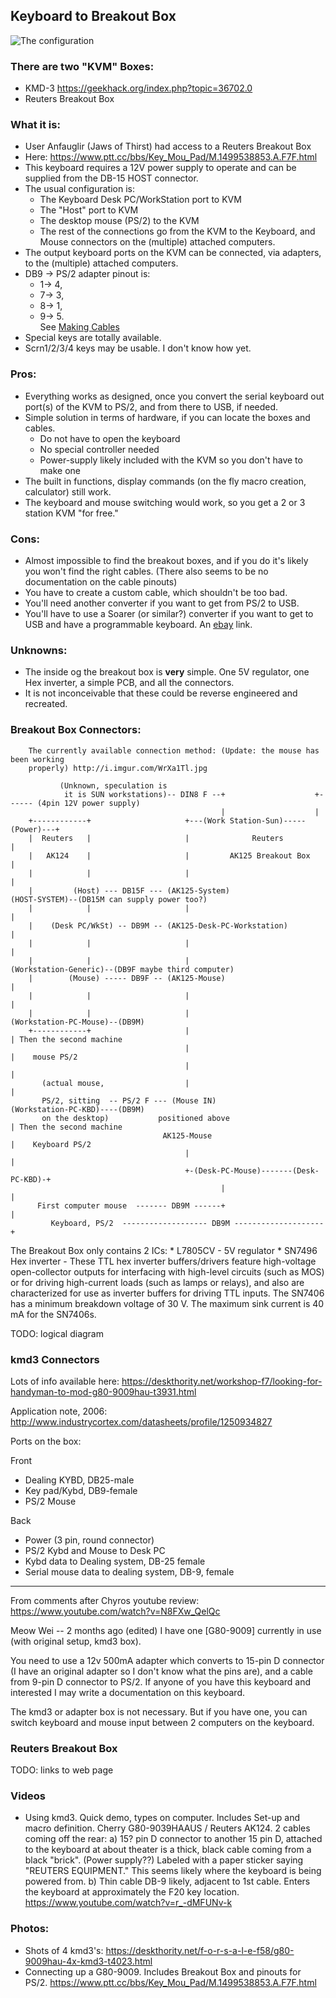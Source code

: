 ## Keyboard to Breakout Box

![The configuration](../master/images/Cherry%20G80-9009%20KVM.png "KVM connect diagram")

### There are two "KVM" Boxes:

* KMD-3		https://geekhack.org/index.php?topic=36702.0
* Reuters Breakout Box

### What it is:

* User Anfauglir (Jaws of Thirst) had access to a Reuters Breakout Box
* Here: https://www.ptt.cc/bbs/Key_Mou_Pad/M.1499538853.A.F7F.html
* This keyboard requires a 12V power supply to operate and can be supplied from
the DB-15 HOST connector.
* The usual configuration is: 
    - The Keyboard Desk PC/WorkStation port to KVM
    - The "Host" port to KVM
    - The desktop mouse (PS/2) to the KVM
    - The rest of the connections go from the KVM to the Keyboard, and
    Mouse connectors on the (multiple) attached computers.
* The output keyboard ports on the KVM can be connected, via adapters, to the
(multiple) attached computers.
* DB9 -> PS/2 adapter pinout is: 
    * 1-> 4,
    * 7-> 3,
    * 8-> 1,
    * 9-> 5.  
    See [Making Cables](../master/making-cables.md "Cable making instructions")
* Special keys are totally available. 
* Scrn1/2/3/4 keys may be usable. I don't know how yet.

### Pros:
* Everything works as designed, once you convert the serial keyboard out port(s)
of the KVM to PS/2, and from there to USB, if needed.
* Simple solution in terms of hardware, if you can locate the boxes and cables. 
    - Do not have to open the keyboard
    - No special controller needed
    - Power-supply likely included with the KVM so you don't have to make one
* The built in functions, display commands (on the fly macro creation,
calculator) still work.
* The keyboard and mouse switching would work, so you get a 2 or 3
station KVM "for free."

### Cons:

* Almost impossible to find the breakout boxes, and if you do it's likely you
won't find the right cables. (There also seems to be no documentation on the
cable pinouts)
* You have to create a custom cable, which shouldn't be too bad.
* You'll need another converter if you want to get from PS/2 to USB. 
* You'll have to use a Soarer (or similar?) converter if you want to get to USB and have a programmable keyboard.
An [ebay](http://www.ebay.com/itm/NEW-PS-2-to-USB-Soarers-Converter-Adapter-Remapping-Macros-NKRO-Support-/282575686221) link.

### Unknowns:

* The inside og the breakout box is **very** simple. One 5V regulator, one 
Hex inverter, a simple PCB, and all the connectors.
* It is not inconceivable that these could be reverse engineered and recreated.

### Breakout Box Connectors:

```
    The currently available connection method: (Update: the mouse has been working
    properly) http://i.imgur.com/WrXa1Tl.jpg 

           (Unknown, speculation is
            it is SUN workstations)-- DIN8 F --+                    +------ (4pin 12V power supply)
                                               |                    |
    +------------+                     +---(Work Station-Sun)-----(Power)---+
    |  Reuters   |                     |              Reuters                |
    |   AK124    |                     |         AK125 Breakout Box          |
    |            |                     |                                     |
    |         (Host) --- DB15F --- (AK125-System)                       (HOST-SYSTEM)--(DB15M can supply power too?)
    |            |                     |                                     |      
    |    (Desk PC/WkSt) -- DB9M -- (AK125-Desk-PC-Workstation)               |
    |            |                     |                                     |
    |            |                     |                           (Workstation-Generic)--(DB9F maybe third computer)
    |        (Mouse) ----- DB9F -- (AK125-Mouse)                             |
    |            |                     |                                     |
    |            |                     |                           (Workstation-PC-Mouse)--(DB9M)
    +------------+                     |                                     | Then the second machine
                                       |                                     |    mouse PS/2
                                       |                                     |
       (actual mouse,                  |                                     |
       PS/2, sitting  -- PS/2 F --- (Mouse IN)                     (Workstation-PC-KBD)----(DB9M)
       on the desktop)           positioned above                            | Then the second machine
                                  AK125-Mouse                                |    Keyboard PS/2
                                       |                                     |
                                       +-(Desk-PC-Mouse)-------(Desk-PC-KBD)-+
                                               |                      |
      First computer mouse  ------- DB9M ------+                      |
         Keyboard, PS/2  ------------------- DB9M --------------------+
```

The Breakout Box only contains 2 ICs:
    * L7805CV - 5V regulator
    * SN7496 Hex inverter - These TTL hex inverter buffers/drivers feature
    high-voltage open-collector outputs for interfacing with high-level circuits
    (such as MOS) or for driving high-current loads (such as lamps or relays), and
    also are characterized for use as inverter buffers for driving TTL inputs. The
    SN7406 has a minimum breakdown voltage of 30 V. The maximum sink current is 
    40 mA for the SN7406s.

    
TODO: logical diagram

### kmd3 Connectors

Lots of info available here:
    https://deskthority.net/workshop-f7/looking-for-handyman-to-mod-g80-9009hau-t3931.html
   
Application note, 2006:
    http://www.industrycortex.com/datasheets/profile/1250934827
    
Ports on the box:

Front
* Dealing KYBD, DB25-male
* Key pad/Kybd, DB9-female
* PS/2 Mouse

Back
* Power (3 pin, round connector)
* PS/2 Kybd and Mouse to Desk PC
* Kybd data to Dealing system, DB-25 female
* Serial mouse data to dealing system, DB-9, female


---
From comments after Chyros youtube review:    https://www.youtube.com/watch?v=N8FXw_QelQc

Meow Wei -- 2 months ago (edited)
I have one [G80-9009] currently in use (with original setup, kmd3 box).

You need to use a 12v 500mA adapter which converts to 15-pin D connector (I have
an original adapter so I don't know what the pins are), and a cable from 9-pin D
connector to PS/2. If anyone of you have this keyboard and interested I may
write a documentation on this keyboard.

The kmd3 or adapter box is not necessary. But if you have one, you can switch
keyboard and mouse input between 2 computers on the keyboard.﻿

### Reuters Breakout Box

TODO: links to web page

### Videos

* Using kmd3. Quick demo, types on computer. Includes Set-up and macro definition. 
Cherry G80-9039HAAUS / Reuters AK124. 2 cables coming off the rear: 
    a) 15? pin D connector to another 15 pin D, attached to the keyboard at 
    about theater is a thick, black cable
    coming from a black "brick". (Power supply??) Labeled with a paper sticker saying 
    "REUTERS EQUIPMENT." This seems likely where the keyboard is being powered from.
    b) Thin cable DB-9 likely, adjacent to 1st cable. Enters the keyboard at approximately
    the F20 key location.
    https://www.youtube.com/watch?v=r_-dMFUNv-k

### Photos:

* Shots of 4 kmd3's: https://deskthority.net/f-o-r-s-a-l-e-f58/g80-9009hau-4x-kmd3-t4023.html
* Connecting up a G80-9009. Includes Breakout Box and pinouts for PS/2. https://www.ptt.cc/bbs/Key_Mou_Pad/M.1499538853.A.F7F.html

